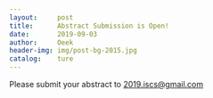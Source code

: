 ```yaml
---
layout:     post                          
title:      Abstract Submission is Open!
date:       2019-09-03
author:     Oeek                          
header-img: img/post-bg-2015.jpg          
catalog:    ture                             
---
```


Please submit your abstract to 2019.iscs@gmail.com
